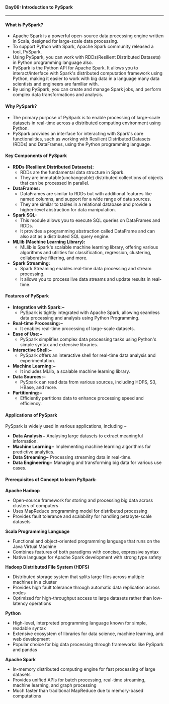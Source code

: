 #### Day06:  Introduction to PySpark
---

#### What is PySpark?
- Apache Spark is a powerful open-source data processing engine written in Scala, designed for large-scale data processing.
- To support Python with Spark, Apache Spark community released a tool, PySpark. 
- Using PySpark, you can work with RDDs(Resilient Distributed Datasets) in Python programming language also.
- PySpark is the Python API for Apache Spark. It allows you to interact/interface with Spark's distributed computation framework using Python, making it easier to work with big data in a language many data scientists and engineers are familiar with. 
- By using PySpark, you can create and manage Spark jobs, and perform complex data transformations and analysis.

#### Why PySpark?
- The primary purpose of PySpark is to enable processing of large-scale datasets in real-time across a distributed computing environment using Python.
- PySpark provides an interface for interacting with Spark's core functionalities, such as working with Resilient Distributed Datasets (RDDs) and DataFrames, using the Python programming language.

#### Key Components of PySpark

- **RDDs (Resilient Distributed Datasets):**
	- RDDs are the fundamental data structure in Spark. 
	- They are immutable(unchangeable) distributed collections of objects that can be processed in parallel.
- **DataFrames:** 
	- DataFrames are similar to RDDs but with additional features like named columns, and support for a wide range of data sources. 
	- They are similar to tables in a relational database and provide a higher-level abstraction for data manipulation.
- **Spark SQL:** 
	- This module allows you to execute SQL queries on DataFrames and RDDs.
	- It provides a programming abstraction called DataFrame and can also act as a distributed SQL query engine.
- **MLlib (Machine Learning Library):** 
	- MLlib is Spark's scalable machine learning library, offering various algorithms and utilities for classification, regression, clustering, collaborative filtering, and more.
- **Spark Streaming:** 
	- Spark Streaming enables real-time data processing and stream processing. 
	- It allows you to process live data streams and update results in real-time.

####  Features of PySpark

- **Integration with Spark:−** 
	- PySpark is tightly integrated with Apache Spark, allowing seamless data processing and analysis using Python Programming.
- **Real-time Processing:−** 
	- It enables real-time processing of large-scale datasets.
- **Ease of Use:−** 
	- PySpark simplifies complex data processing tasks using Python's simple syntax and extensive libraries.
- **Interactive Shell:−** 
	- PySpark offers an interactive shell for real-time data analysis and experimentation.
- **Machine Learning:−** 
	- It includes MLlib, a scalable machine learning library.
- **Data Sources:−** 
	- PySpark can read data from various sources, including HDFS, S3, HBase, and more.
- **Partitioning:−** 
	- Efficiently partitions data to enhance processing speed and efficiency.

#### Applications of PySpark

PySpark is widely used in various applications, including −

- **Data Analysis−** Analysing large datasets to extract meaningful information.
- **Machine Learning−** Implementing machine learning algorithms for predictive analytics.
- **Data Streaming−** Processing streaming data in real-time.
- **Data Engineering−** Managing and transforming big data for various use cases.

#### Prerequisites of Concept to learn PySpark:

**Apache Hadoop**
- Open-source framework for storing and processing big data across clusters of computers
- Uses MapReduce programming model for distributed processing
- Provides fault tolerance and scalability for handling petabyte-scale datasets

**Scala Programming Language**
- Functional and object-oriented programming language that runs on the Java Virtual Machine
- Combines features of both paradigms with concise, expressive syntax
- Native language for Apache Spark development with strong type safety

**Hadoop Distributed File System (HDFS)**
- Distributed storage system that splits large files across multiple machines in a cluster
- Provides high fault tolerance through automatic data replication across nodes
- Optimized for high-throughput access to large datasets rather than low-latency operations

**Python**
- High-level, interpreted programming language known for simple, readable syntax
- Extensive ecosystem of libraries for data science, machine learning, and web development
- Popular choice for big data processing through frameworks like PySpark and pandas

**Apache Spark**
- In-memory distributed computing engine for fast processing of large datasets
- Provides unified APIs for batch processing, real-time streaming, machine learning, and graph processing
- Much faster than traditional MapReduce due to memory-based computations